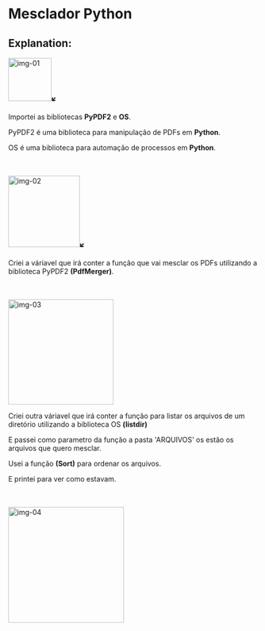 <h1><strong>Mesclador Python</strong></h1>
<h2>Explanation:</h2>
<div>
  <img width="87" alt="img-01" src="https://github.com/Marcos18h/Mesclador-Python/assets/142311932/597c4732-35d1-45a8-a79a-f0339404aaaf">🡿
  <p>Importei as bibliotecas <strong>PyPDF2</strong> e <strong>OS</strong>.</p>
  <p>PyPDF2 é uma biblioteca para manipulação de PDFs em <strong>Python</strong>.</p>
  <p>OS é uma biblioteca para automação de processos em <strong>Python</strong>.</p>
</div>
<br>
<br>
<div> 
<img width="144" alt="img-02" src="https://github.com/Marcos18h/Mesclador-Python/assets/142311932/a5f231f1-a6e1-4adf-aaf3-9b26c5e79a29">🡿
  <p>Criei a váriavel que irá conter a função que vai mesclar os PDFs utilizando a biblioteca PyPDF2 <strong>(PdfMerger)</strong>.</p>
</div>
<br>
<br>
<div>
<img width="212" alt="img-03" src="https://github.com/Marcos18h/Mesclador-Python/assets/142311932/3636f446-deae-4d38-9714-f9273c683b0b">
  <p>Criei outra váriavel que irá conter a função para listar os arquivos de um diretório utilizando a biblioteca OS <strong>(listdir)</strong></p>
  <p>E passei como parametro da função a pasta 'ARQUIVOS' os estão os arquivos que quero mesclar.</p>
  <p>Usei a função <strong>(Sort)</strong> para ordenar os arquivos.</p>
  <p>E printei para ver como estavam.</p>
</div>
<br>
<br>
<div>
  <img width="233" alt="img-04" src="https://github.com/Marcos18h/Mesclador-Python/assets/142311932/170f5368-74c1-453c-8a81-ff2f7a8c9506">
</div>

